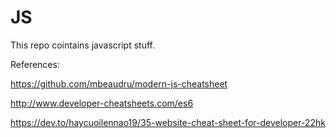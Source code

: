 # JS

This repo cointains javascript stuff.

References:

https://github.com/mbeaudru/modern-js-cheatsheet

http://www.developer-cheatsheets.com/es6

https://dev.to/haycuoilennao19/35-website-cheat-sheet-for-developer-22hk


